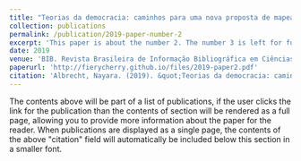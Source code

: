 ```yaml
---
title: "Teorias da democracia: caminhos para uma nova proposta de mapeamento"
collection: publications
permalink: /publication/2019-paper-number-2
excerpt: 'This paper is about the number 2. The number 3 is left for future work.'
date: 2019
venue: 'BIB. Revista Brasileira de Informação Bibliográfica em Ciências Sociais'
paperurl: 'http://fierycherry.github.io/files/2019-paper2.pdf'
citation: 'Albrecht, Nayara. (2019). &quot;Teorias da democracia: caminhos para uma nova proposta de mapeamento.&quot; <i>BIB. Revista Brasileira de Informação Bibliográfica em Ciências Sociais</i>. 1(2).'
---
```


The contents above will be part of a list of publications, if the user clicks the link for the publication than the contents of section will be rendered as a full page, allowing you to provide more information about the paper for the reader. When publications are displayed as a single page, the contents of the above "citation" field will automatically be included below this section in a smaller font.
